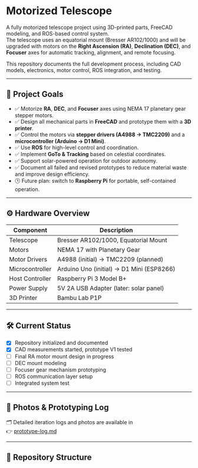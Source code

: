# Motorized Telescope

A fully motorized telescope project using 3D-printed parts, FreeCAD modeling, and ROS-based control system.  
The telescope uses an equatorial mount (Bresser AR102/1000) and will be upgraded with motors on the **Right Ascension (RA)**, **Declination (DEC)**, and **Focuser** axes for automatic tracking, alignment, and remote focusing.

This repository documents the full development process, including CAD models, electronics, motor control, ROS integration, and testing.

---

## 🚀 Project Goals

- ✅ Motorize **RA**, **DEC**, and **Focuser** axes using NEMA 17 planetary gear stepper motors.
- ✅ Design all mechanical parts in **FreeCAD** and prototype them with a **3D printer**.
- ✅ Control the motors via **stepper drivers (A4988 → TMC2209)** and a **microcontroller (Arduino → D1 Mini)**.
- ✅ Use **ROS** for high-level control and coordination.
- ✅ Implement **GoTo & Tracking** based on celestial coordinates.
- ✅ Support solar-powered operation for outdoor autonomy.
- ✅ Document all failed and revised prototypes to reduce material waste and improve design efficiency.
- 🕒 Future plan: switch to **Raspberry Pi** for portable, self-contained operation.

---

## ⚙️ Hardware Overview

| Component             | Description                                  |
|----------------------|----------------------------------------------|
| Telescope             | Bresser AR102/1000, Equatorial Mount         |
| Motors                | NEMA 17 with Planetary Gear                  |
| Motor Drivers         | A4988 (initial) → TMC2209 (planned)          |
| Microcontroller       | Arduino Uno (initial) → D1 Mini (ESP8266)    |
| Host Controller       | Raspberry Pi 3 Model B+                      |
| Power Supply          | 5V 2A USB Adapter (later: solar panel)       |
| 3D Printer            | Bambu Lab P1P |

---

## 🛠️ Current Status

- [x] Repository initialized and documented
- [x] CAD measurements started, prototype V1 tested
- [ ] Final RA motor mount design in progress
- [ ] DEC mount modeling
- [ ] Focuser gear mechanism prototyping
- [ ] ROS communication layer setup
- [ ] Integrated system test

---

## 📸 Photos & Prototyping Log

🗂️ Detailed iteration logs and photos are available in  
👉 [prototype-log.md](prototype-log.md)

---

## 📂 Repository Structure

